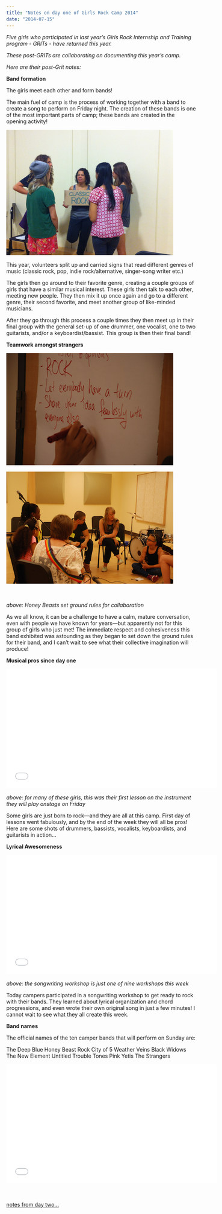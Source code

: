 ```yaml
---
title: "Notes on day one of Girls Rock Camp 2014"
date: "2014-07-15"
---
```


_Five girls who participated in last year’s Girls Rock Internship and Training program - GRITs - have returned this year._

_These post-GRITs are collaborating on documenting this year’s camp._

_Here are their post-Grit notes:_

**Band formation**

The girls meet each other and form bands!

The main fuel of camp is the process of working together with a band to create a song to perform on Friday night. The creation of these bands is one of the most important parts of camp; these bands are created in the opening activity!

![fresh slide 7348](images/fresh-slide-73481.jpg)

This year, volunteers split up and carried signs that read different genres of music (classic rock, pop, indie rock/alternative, singer-song writer etc.)

The girls then go around to their favorite genre, creating a couple groups of girls that have a similar musical interest. These girls then talk to each other, meeting new people. They then mix it up once again and go to a different genre, their second favorite, and meet another group of like-minded musicians.

After they go through this process a couple times they then meet up in their final group with the general set-up of one drummer, one vocalist, one to two guitarists, and/or a keyboardist/bassist. This group is then their final band!

**Teamwork amongst strangers**

[![fresh slide 7349](images/fresh-slide-73491.jpg)](http://girlsrockri.org/wp-content/uploads/2014/07/fresh-slide-73491.jpg)

[![fresh slide 7346](images/fresh-slide-73461.jpg)](http://girlsrockri.org/wp-content/uploads/2014/07/fresh-slide-73461.jpg)

 

_above: Honey Beasts set ground rules for collaboration_

As we all know, it can be a challenge to have a calm, mature conversation, even with people we have known for years—but apparently not for this group of girls who just met! The immediate respect and cohesiveness this band exhibited was astounding as they began to set down the ground rules for their band, and I can’t wait to see what their collective imagination will produce!

**Musical pros since day one**

<iframe src="//www.youtube.com/embed/Pj0R502gqXs?rel=0" height="315" width="560" allowfullscreen frameborder="0"></iframe>

_above: for many of these girls, this was their first lesson on the instrument they will play onstage on Friday_

Some girls are just born to rock—and they are all at this camp. First day of lessons went fabulously, and by the end of the week they will all be pros! Here are some shots of drummers, bassists, vocalists, keyboardists, and guitarists in action...

**Lyrical Awesomeness**

<iframe src="//www.youtube.com/embed/e8-vmO2kTcI?rel=0" height="315" width="560" allowfullscreen frameborder="0"></iframe>

_above: the songwriting workshop is just one of nine workshops this week_

Today campers participated in a songwriting workshop to get ready to rock with their bands. They learned about lyrical organization and chord progressions, and even wrote their own original song in just a few minutes! I cannot wait to see what they all create this week.

**Band names**

The official names of the ten camper bands that will perform on Sunday are:

The Deep Blue Honey Beast Rock City of 5 Weather Veins Black Widows The New Element Untitled Trouble Tones Pink Yetis The Strangers

<iframe src="//www.youtube.com/embed/PfxHWt66jmc?rel=0" height="315" width="560" allowfullscreen frameborder="0"></iframe>

 

[notes from day two...](http://girlsrockri.org/notes-on-day-two-of-girls-rock-camp-2014/ "Notes on day two of Girls Rock Camp 2014")
